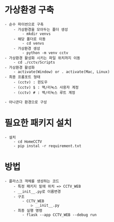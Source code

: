# 가상환경 구축

    - 순수 파이썬으로 구축
        - 가상환경을 모아두는 폴더 생성
            - mkdir venvs
        - 해당 폴더로 이동
            - cd venvs
        - 가상환경 생성
            - python -m venv cctv
    - 가상환경 활성화 시키는 파일 위치까지 이동
        - cd ./cctv/Scripts
    - 가상환경 활성화
        - activate(Window) or . activate(Mac, Linux)
    - 최종 프롬포트 형태
        - (cctv) : 윈도우
        - (cctv) $ : 맥/리눅스 사용자 계정
        - (cctv) # : 맥/리눅스 루트 계정

    - 아나콘다 환경으로 구성

# 필요한 패키지 설치

    - 설치
        - cd HomeCCTV
        - pip instal -r requirement.txt

# 방법

    - 플라스크 객체를 생성하는 코드
        - 특정 패키지 밑에 위치 => CCTV_WEB
        - __init__.py로 이름변경
        - 구조
            - CCTV_WEB
                ▷ __init__.py
        - 최종 실행 명령
            - flask --app CCTV_WEB --debug run
